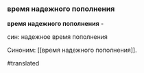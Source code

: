 ### время надежного пополнения

**время надежного пополнения** -

син: надежное время пополнения

Синоним: [[время надежного пополнения]].

#translated
